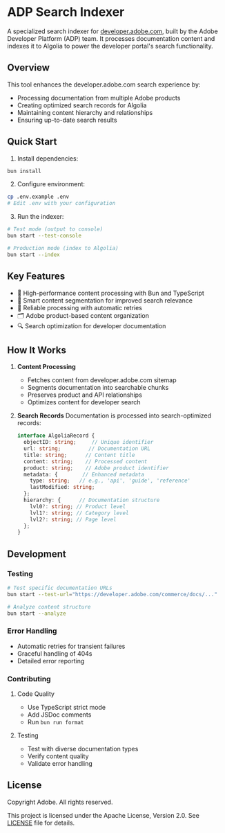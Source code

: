 # ADP Search Indexer

A specialized search indexer for [developer.adobe.com](https://developer.adobe.com), built by the Adobe Developer Platform (ADP) team. It processes documentation content and indexes it to Algolia to power the developer portal's search functionality.

## Overview

This tool enhances the developer.adobe.com search experience by:
- Processing documentation from multiple Adobe products
- Creating optimized search records for Algolia
- Maintaining content hierarchy and relationships
- Ensuring up-to-date search results

## Quick Start

1. Install dependencies:
```bash
bun install
```

2. Configure environment:
```bash
cp .env.example .env
# Edit .env with your configuration
```

3. Run the indexer:
```bash
# Test mode (output to console)
bun start --test-console

# Production mode (index to Algolia)
bun start --index
```

## Key Features

- 🚀 High-performance content processing with Bun and TypeScript
- 📑 Smart content segmentation for improved search relevance
- 🔄 Reliable processing with automatic retries
- 🗂️ Adobe product-based content organization
- 🔍 Search optimization for developer documentation

## How It Works

1. **Content Processing**
   - Fetches content from developer.adobe.com sitemap
   - Segments documentation into searchable chunks
   - Preserves product and API relationships
   - Optimizes content for developer search

2. **Search Records**
   Documentation is processed into search-optimized records:
   ```typescript
   interface AlgoliaRecord {
     objectID: string;     // Unique identifier
     url: string;         // Documentation URL
     title: string;      // Content title
     content: string;    // Processed content
     product: string;    // Adobe product identifier
     metadata: {        // Enhanced metadata
       type: string;   // e.g., 'api', 'guide', 'reference'
       lastModified: string;
     };
     hierarchy: {      // Documentation structure
       lvl0?: string; // Product level
       lvl1?: string; // Category level
       lvl2?: string; // Page level
     };
   }
   ```

## Development

### Testing
```bash
# Test specific documentation URLs
bun start --test-url="https://developer.adobe.com/commerce/docs/..."

# Analyze content structure
bun start --analyze
```

### Error Handling
- Automatic retries for transient failures
- Graceful handling of 404s
- Detailed error reporting

### Contributing
1. Code Quality
   - Use TypeScript strict mode
   - Add JSDoc comments
   - Run `bun run format`

2. Testing
   - Test with diverse documentation types
   - Verify content quality
   - Validate error handling

## License

Copyright Adobe. All rights reserved.

This project is licensed under the Apache License, Version 2.0. See [LICENSE](LICENSE) file for details.
